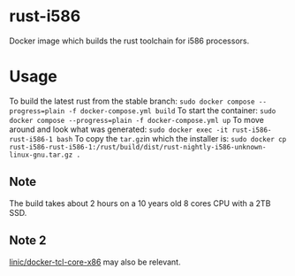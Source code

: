 # rust-i586
Docker image which builds the rust toolchain for i586 processors.

# Usage
To build the latest rust from the stable branch:
`sudo docker compose --progress=plain -f docker-compose.yml build`
To start the container:
`sudo docker compose --progress=plain -f docker-compose.yml up`
To move around and look what was generated:
`sudo docker exec -it rust-i586-rust-i586-1 bash`
To copy the `tar.gz`in which the installer is:
`sudo docker cp rust-i586-rust-i586-1:/rust/build/dist/rust-nightly-i586-unknown-linux-gnu.tar.gz .`

## Note
The build takes about 2 hours on a 10 years old 8 cores CPU with a 2TB SSD.

## Note 2
[linic/docker-tcl-core-x86](https://github.com/linic/docker-tcl-core-x86) may also be relevant.

